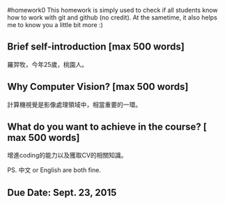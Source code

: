 #homework0
This homework is simply used to check if all students know how to work with git and github (no credit).
At the sametime, it also helps me to know you a little bit more :)

## Brief self-introduction [max 500 words]
羅羿牧，今年25歲，桃園人。

## Why Computer Vision? [max 500 words]
計算機視覺是影像處理領域中，相當重要的一環。

## What do you want to achieve in the course? [ max 500 words]
增進coding的能力以及獲取CV的相關知識。

PS. 中文 or English are both fine.

## Due Date: Sept. 23, 2015
